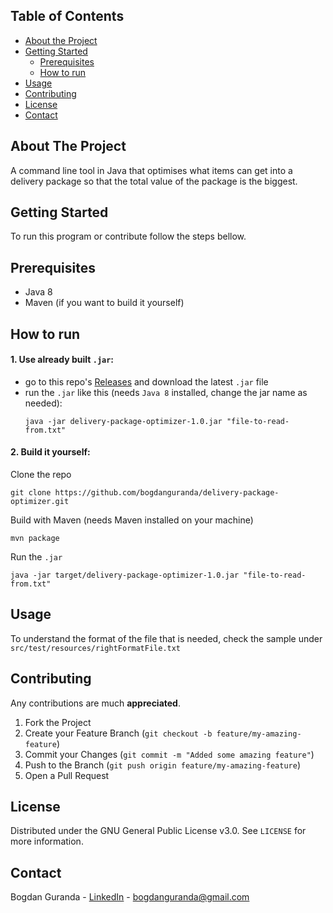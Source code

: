<!-- TABLE OF CONTENTS -->
## Table of Contents

* [About the Project](#about-the-project)
* [Getting Started](#getting-started)
  * [Prerequisites](#prerequisites)
  * [How to run](#how-to-run)
* [Usage](#usage)
* [Contributing](#contributing)
* [License](#license)
* [Contact](#contact)


<!-- ABOUT THE PROJECT -->
## About The Project

A command line tool in Java that optimises what items can get into a delivery package so that the total value of the package is the biggest.

<!-- GETTING STARTED -->
## Getting Started

To run this program or contribute follow the steps bellow.

## Prerequisites

* Java 8
* Maven (if you want to build it yourself)

## How to run

#### 1. Use already built `.jar`:
- go to this repo's [Releases](https://github.com/bogdanguranda/delivery-package-optimizer/releases) and download the latest `.jar` file
- run the `.jar` like this (needs `Java 8` installed, change the jar name as needed):
   ```
  java -jar delivery-package-optimizer-1.0.jar "file-to-read-from.txt"
   ```

#### 2. Build it yourself:
Clone the repo
```
git clone https://github.com/bogdanguranda/delivery-package-optimizer.git
```
Build with Maven (needs Maven installed on your machine)
```
mvn package
```
Run the `.jar`
```
java -jar target/delivery-package-optimizer-1.0.jar "file-to-read-from.txt"
```


<!-- USAGE EXAMPLES -->
## Usage

To understand the format of the file that is needed, check the sample under `src/test/resources/rightFormatFile.txt`

<!-- CONTRIBUTING -->
## Contributing

Any contributions are much **appreciated**.

1. Fork the Project
2. Create your Feature Branch (`git checkout -b feature/my-amazing-feature`)
3. Commit your Changes (`git commit -m "Added some amazing feature"`)
4. Push to the Branch (`git push origin feature/my-amazing-feature`)
5. Open a Pull Request

<!-- LICENSE -->
## License

Distributed under the GNU General Public License v3.0. See `LICENSE` for more information.



<!-- CONTACT -->
## Contact

Bogdan Guranda - [LinkedIn](https://www.linkedin.com/in/bogdan-guranda/) - bogdanguranda@gmail.com
